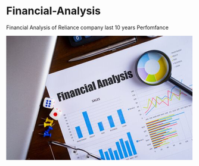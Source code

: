 # Financial-Analysis
Financial Analysis of Reliance company last 10 years Perfomfance

  ![FA](https://github.com/saurav190101/Financial-Analysis/blob/main/financialanalysis1.jpg)
